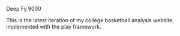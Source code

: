 Deep Fij 9000

This is the latest iteration of my college basketball analysis website, implemented with the play framework.



